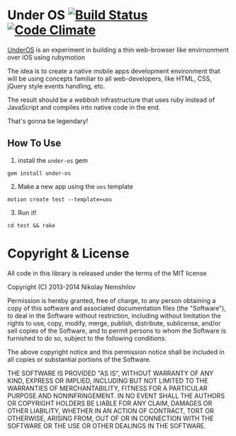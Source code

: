 # Under OS [![Build Status](https://travis-ci.org/under-os/under-os.png)](https://travis-ci.org/under-os/under-os) [![Code Climate](https://codeclimate.com/github/under-os/under-os.png)](https://codeclimate.com/github/under-os/under-os)

[UnderOS](http://under-os.com) is an experiment in building a thin web-browser like
envirnonment over iOS using rubymotion

The idea is to create a native mobile apps development environment that will be
using concepts familiar to all web-developers, like HTML, CSS, jQuery style
events handling, etc.

The result should be a _webbish_ infrastructure that uses ruby instead
of JavaScript and compiles into native code in the end.

That's gonna be legendary!

## How To Use

1) install the `under-os` gem

```
gem install under-os
```

2) Make a new app using the `uos` template

```
motion create test --template=uos
```

3) Run it!

```
cd test && rake
```


# Copyright & License

All code in this library is released under the terms of the MIT license

Copyright (C) 2013-2014 Nikolay Nemshilov

Permission is hereby granted, free of charge, to any person obtaining a copy
of this software and associated documentation files (the "Software"), to deal
in the Software without restriction, including without limitation the rights
to use, copy, modify, merge, publish, distribute, sublicense, and/or sell copies
of the Software, and to permit persons to whom the Software is furnished to do so,
subject to the following conditions:

The above copyright notice and this permission notice shall be included in all
copies or substantial portions of the Software.

THE SOFTWARE IS PROVIDED "AS IS", WITHOUT WARRANTY OF ANY KIND, EXPRESS OR IMPLIED,
INCLUDING BUT NOT LIMITED TO THE WARRANTIES OF MERCHANTABILITY, FITNESS FOR A
PARTICULAR PURPOSE AND NONINFRINGEMENT. IN NO EVENT SHALL THE AUTHORS OR COPYRIGHT
HOLDERS BE LIABLE FOR ANY CLAIM, DAMAGES OR OTHER LIABILITY, WHETHER IN AN ACTION
OF CONTRACT, TORT OR OTHERWISE, ARISING FROM, OUT OF OR IN CONNECTION WITH THE
SOFTWARE OR THE USE OR OTHER DEALINGS IN THE SOFTWARE.
